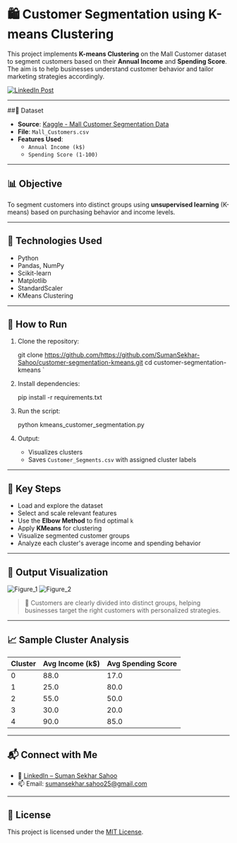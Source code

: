 
# 🛍️ Customer Segmentation using K-means Clustering

This project implements **K-means Clustering** on the Mall Customer dataset to segment customers based on their **Annual Income** and **Spending Score**. The aim is to help businesses understand customer behavior and tailor marketing strategies accordingly.

[![LinkedIn Post](https://img.shields.io/badge/View_on-LinkedIn-blue?style=flat&logo=linkedin)](https://www.linkedin.com/posts/sumansekhar-sahoo_machinelearning-customersegmentation-kmeans-activity-7338602168653881344-PvtE?utm_source=share&utm_medium=member_desktop&rcm=ACoAAFbWbFkBBD_ckmIB0-Z1ZAk25yadMwBisI0)

---

##📁 Dataset

- **Source**: [Kaggle - Mall Customer Segmentation Data](https://www.kaggle.com/datasets/vjchoudhary7/customer-segmentation-tutorial)
- **File**: `Mall_Customers.csv`
- **Features Used**:
  - `Annual Income (k$)`
  - `Spending Score (1-100)`

---

## 📊 Objective

To segment customers into distinct groups using **unsupervised learning** (K-means) based on purchasing behavior and income levels.

---

## 🔧 Technologies Used

- Python
- Pandas, NumPy
- Scikit-learn
- Matplotlib
- StandardScaler
- KMeans Clustering

---

## 🚀 How to Run

1. Clone the repository:

   git clone https://github.com/https://github.com/SumanSekhar-Sahoo/customer-segmentation-kmeans.git
   cd customer-segmentation-kmeans
`

2. Install dependencies:

   
   pip install -r requirements.txt
  

3. Run the script:

   
   python kmeans_customer_segmentation.py
   

4. Output:

   * Visualizes clusters
   * Saves `Customer_Segments.csv` with assigned cluster labels

---

## 📌 Key Steps

* Load and explore the dataset
* Select and scale relevant features
* Use the **Elbow Method** to find optimal `k`
* Apply **KMeans** for clustering
* Visualize segmented customer groups
* Analyze each cluster's average income and spending behavior

---

## 📸 Output Visualization

![Figure_1](https://github.com/user-attachments/assets/5c7e56c9-deb3-4a12-ab93-c118cfe9f9a1)
![Figure_2](https://github.com/user-attachments/assets/13c4e571-d591-4390-ad00-7c81c55b7590)


> 📍 Customers are clearly divided into distinct groups, helping businesses target the right customers with personalized strategies.

---

## 📈 Sample Cluster Analysis

| Cluster | Avg Income (k\$) | Avg Spending Score |
| ------- | ---------------- | ------------------ |
| 0       | 88.0             | 17.0               |
| 1       | 25.0             | 80.0               |
| 2       | 55.0             | 50.0               |
| 3       | 30.0             | 20.0               |
| 4       | 90.0             | 85.0               |

---

## 📬 Connect with Me

* 💼 [LinkedIn – Suman Sekhar Sahoo](https://www.linkedin.com/in/sumansekhar-sahoo/)
* 📫 Email: [sumansekhar.sahoo25@gmail.com](mailto:sumansekhar.sahoo25@gmail.com)

---

## 📄 License

This project is licensed under the [MIT License](LICENSE).





